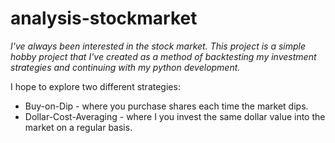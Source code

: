 # analysis-stockmarket

*I've always been interested in the stock market.  This project is a simple hobby project that I've created as a method of backtesting my investment strategies and continuing with my python development.<br>*

I hope to explore two different strategies:
- Buy-on-Dip - where you purchase shares each time the market dips.
- Dollar-Cost-Averaging - where I you invest the same dollar value into the market on a regular basis.